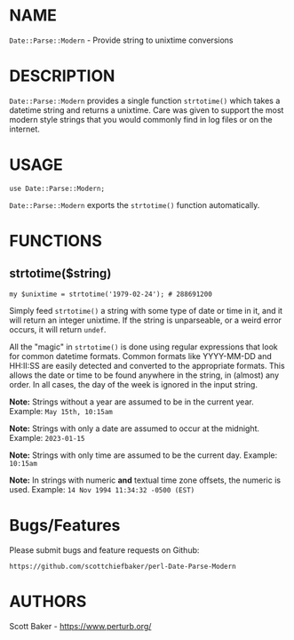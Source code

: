 # NAME

`Date::Parse::Modern` - Provide string to unixtime conversions

# DESCRIPTION

`Date::Parse::Modern` provides a single function `strtotime()` which takes a datetime string
and returns a unixtime.  Care was given to support the most modern style strings that you would
commonly find in log files or on the internet.

# USAGE

    use Date::Parse::Modern;

`Date::Parse::Modern` exports the `strtotime()` function automatically.

# FUNCTIONS

## strtotime($string)

    my $unixtime = strtotime('1979-02-24'); # 288691200

Simply feed `strtotime()` a string with some type of date or time in it, and it will return an
integer unixtime. If the string is unparseable, or a weird error occurs, it will return `undef`.

All the "magic" in `strtotime()` is done using regular expressions that look for common datetime
formats. Common formats like YYYY-MM-DD and HH:II:SS are easily detected and converted to the
appropriate formats. This allows the date or time to be found anywhere in the string, in (almost) any
order. In all cases, the day of the week is ignored in the input string.

**Note:** Strings without a year are assumed to be in the current year. Example: `May 15th, 10:15am`

**Note:** Strings with only a date are assumed to occur at the midnight. Example: `2023-01-15`

**Note:** Strings with only time are assumed to be the current day. Example: `10:15am`

**Note:** In strings with numeric **and** textual time zone offsets, the numeric is used. Example:
`14 Nov 1994 11:34:32 -0500 (EST)`

# Bugs/Features

Please submit bugs and feature requests on Github:

    https://github.com/scottchiefbaker/perl-Date-Parse-Modern

# AUTHORS

Scott Baker - https://www.perturb.org/
